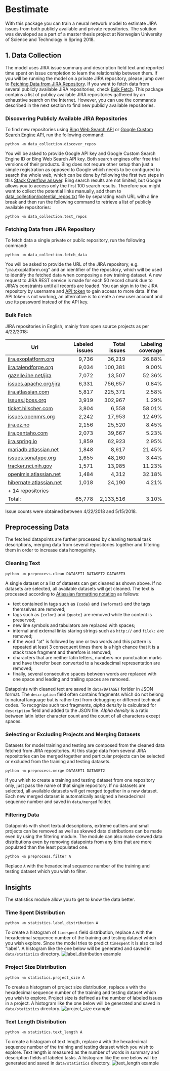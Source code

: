# Bestimate
With this package you can train a neural network model to estimate JIRA issues from both publicly available and private repositories. The solution was developed as a part of a master thesis project at Norwegian University of Science and Technology in Spring 2018.

## 1. Data Collection
The model uses JIRA issue summary and description field text and reported time spent on issue completion to learn the relationship between them. If you will be running the model on a private JIRA repository, please jump over to [Fetching Data from JIRA Repository](#fetching-data-from-jira-repository). If you want to fetch data from several publicly available JIRA repositories, check [Bulk Fetch](#bulk-fetch). This package contains a list of publicy available JIRA repositories gathered by an exhaustive search on the Internet. However, you can use the commands described in the next section to find new publicly available repositories.

### Discovering Publicly Available JIRA Repositories
To find new repositories using [Bing Web Search API](https://azure.microsoft.com/en-us/services/cognitive-services/bing-web-search-api/) or [Google Custom Search Engine API](https://cse.google.com/cse/), run the following command:
```
python -m data_collection.discover_repos
```
You will be asked to provide Google API key and Google Custom Search Engine ID or Bing Web Search API key. Both search engines offer free trial versions of their products. Bing does not requre other setup than just a simple registration as opposed to Google which needs to be configured to search the whole web, which can be done by following the first two steps in this [Stack Overflow answer](https://stackoverflow.com/a/37084643). Bing search results are not limited, but Google allows you to access only the first 100 search results. Therefore you might want to collect the potential links manually, add them to [data_collection/potential_repos.txt](data_collection/potential_repos.txt) file by separating each URL with a line break and then run the following command to retrieve a list of publicly available repositories:
```
python -m data_collection.test_repos
```

### Fetching Data from JIRA Repository
To fetch data  a single private or public repository, run the following command:
```
python -m data_collection.fetch_data
```
You will be asked to provide the URL of the JIRA repository, e.g. "jira.exoplatform.org" and an identifier of the repository, which will be used to identify the fetched data when composing a new training dataset. A new request to JIRA REST service is made for each 50 record chunk due to JIRA's constraints until all records are loaded. You can sign in to the JIRA repository by username and [API token](https://confluence.atlassian.com/cloud/api-tokens-938839638.html) to gain access to more data. If the API token is not working, an alternative is to create a new user account and use its password instead of the API key.

### Bulk Fetch

JIRA repositories in English, mainly from open source projects as per 4/22/2018:

| Url | Labeled issues | Total issues | Labeling coverage |
| --- | ---: | ---:| ---:|
| [jira.exoplatform.org](https://jira.exoplatform.org) | 9,736 | 36,219 | 26.88% |
| [jira.talendforge.org](https://jira.talendforge.org) | 9,034 | 100,381 | 9.00% |
| [gazelle.ihe.net/jira](https://gazelle.ihe.net/jira) | 7,072 | 13,507 | 52.36% |
| [issues.apache.org/jira](https://issues.apache.org/jira) | 6,331 | 756,657 | 0.84% |
| [jira.atlassian.com](https://jira.atlassian.com/secure) | 5,817 | 225,371 | 2.58% |
| [issues.jboss.org](https://issues.jboss.org) | 3,919 | 302,967 | 1.29% |
| [ticket.hilscher.com](https://ticket.hilscher.com) | 3,804 | 6,558 | 58.01% |
| [issues.openmrs.org](https://issues.openmrs.org) | 2,242| 17,953 | 12.49% |
| [jira.ez.no](https://jira.ez.no) | 2,156 | 25,520 | 8.45% |
| [jira.pentaho.com](https://jira.pentaho.com) | 2,073 | 39,667 | 5.23% |
| [jira.spring.io](https://jira.spring.io) | 1,859 | 62,923 | 2.95% |
| [mariadb.atlassian.net](https://mariadb.atlassian.net) | 1,848 | 8,617 | 21.45% |
| [issues.sonatype.org](https://issues.sonatype.org) | 1,655 | 48,160 | 3.44% |
| [tracker.nci.nih.gov](https://tracker.nci.nih.gov) | 1,571 | 13,985 | 11.23% |
| [openlmis.atlassian.net](https://openlmis.atlassian.net) | 1,484 | 4,312 | 32.18% |
| [hibernate.atlassian.net](https://hibernate.atlassian.net) | 1,018 | 24,190 | 4.21% |
| + 14 repositories |
| Total: | 65,778 | 2,133,516 | 3.10% |

Issue counts were obtained between 4/22/2018 and 5/15/2018.

## Preprocessing Data
The fetched datapoints are further processed by cleaning textual task descriptions, merging data from several repositories together and filtering them in order to increase data homogeinity.

### Cleaning Text
```
python -m preprocess.clean DATASET1 DATASET2 DATASET3
```
A single dataset or a list of datasets can get cleaned as shown above. If no datasets are selected, all available datasets will get cleaned. The text is processed according to [Atlassian formatting notation](https://jira.atlassian.com/secure/WikiRendererHelpAction.jspa?section=all) as follows:
- text contained in tags such as `{code}` and `{noformat}` and the tags themselves are removed;
- tags such as `{color}` and `{quote}` are removed while the content is preserved;
- new line symbols and tabulators are replaced with spaces;
- internal and external links staring strings such as `http://` and `file\:` are removed;
- if the word "at" is followed by one or two words and this pattern is repeated at least 3 consequent times there is a high chance that it is a stack trace fragment and therefore is removed;
- characters that are neither latin letters, numbers nor punctuation marks and have therefor been converted to a hexadecimal representation are removed;
- finally, several consecutive spaces between words are replaced with one space and leading and trailing spaces are removed.

Datapoints with cleaned text are saved in `data/DATASET` forlder in JSON format. The `description` field often contains fragments which do not belong to natural language but is rather text from debugging or different technical codes. To recognize such text fragments, *alpha density* is calculated for `description` field and added to the JSON file. *Alpha density* is a ratio between latin letter character count and the count of all characters except spaces.

### Selecting or Excluding Projects and Merging Datasets
Datasets for model training and testing are composed from the cleaned data fetched from JIRA repositories. At this stage data from several JIRA repositories can be merged together and particular projects can be selected or excluded from the training and testing datasets.
```
python -m preprocess.merge DATASET1 DATASET2
```
If you whish to create a training and testing dataset from one repository only, just pass the name of that single repository. If no datasets are selected, all available datasets will get merged together in a new dataset. Each new merged dataset is automatically assigned a hexadecimal sequence number and saved in `data/merged` folder.

### Filtering Data
Datapoints with short textual descriptions, extreme outliers and small projects can be removed as well as skewed data distributions can be made even by using the filtering module. The module can also make skewed data distributions even by removing datapoints from any bins that are more populated than the least populated one.
```
python -m preprocess.filter A
```
Replace `A` with the hexadecimal sequence number of the training and testing dataset which you wish to filter.

## Insights
The statistics module allow you to get to know the data better.

### Time Spent Distribution
```
python -m statistics.label_distribution A
```
To create a histogram of `timespent` field distribution, replace `A` with the hexadecimal sequence number of the training and testing dataset which you wish explore. Since the model tries to predict `timespent` it is also called "label". A histogram like the one below will be generated and saved in `data/statistics` directory.
![label_distribution example](readme_images/label_distribution_example.png)

### Project Size Distribution
```
python -m statistics.project_size A
```
To create a histogram of project size distribution, replace `A` with the hexadecimal sequence number of the training and testing dataset which you wish to explore. Project size is defined as the number of labeled issues in a project. A histogram like the one below will be generated and saved in `data/statistics` directory.
![project_size example](readme_images/project_size_example.png)

### Text Length Distribution
```
python -m statistics.text_length A
```
To create a histogram of text length, replace `A` with the hexadecimal sequence number of the training and testing dataset which you wish to explore. Text length is measured as the number of words in summary and description fields of labeled tasks. A histogram like the one below will be generated and saved in `data/statistics` directory.
![text_length example](readme_images/text_length_example.png)
